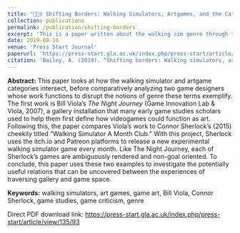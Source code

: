 ```yaml
---
title: "🚶🏻‍♀️ Shifting Borders: Walking Simulators, Artgames, and the Categorical Compulsion of Gaming Discourse"
collection: publications
permalink: /publication/shifting-borders
excerpt: 'This is a paper written about the walking sim genre through the lens of game studies scholarship on art games and game art. The paper directly compares Bill Viola's game art installation <i>The Night Journey</i> with Connor Sherlock's &quot;Walking Simulator A Month Club.&quot;'
date: 2019-08-16
venue: 'Press Start Journal'
paperurl: 'https://press-start.gla.ac.uk/index.php/press-start/article/view/135'
citation: 'Bailey, A. (2019). “Shifting borders: Walking simulators, artgames, and the categorical compulsion of gaming discourse.” <i>Press Start Journal</i>, The University of Glasgow.'
---
```


<b>Abstract:</b> This paper looks at how the walking simulator and artgame categories intersect, before comparatively analyzing two game designers whose work functions to disrupt the notions of genre these terms exemplify. The first work is Bill Viola’s <i>The Night Journey</i> (Game Innovation Lab & Viola, 2007), a gallery installation that many early game studies scholars used to help them first define how videogames could function as art. Following this, the paper compares Viola’s work to Connor Sherlock’s (2015) cheekily titled “Walking Simulator A Month Club.” With this project, Sherlock uses the itch.io and Patreon platforms to release a new experimental walking simulator game every month. Like The Night Journey, each of Sherlock’s games are ambiguously rendered and non-goal oriented. To conclude, this paper uses these two examples to investigate the potentially useful relations that can be uncovered between the experiences of traversing gallery and game space.

<b>Keywords:</b> walking simulators, art games, game art, Bill Viola, Connor Sherlock, game studies, game criticism, genre

Direct PDF download link: https://press-start.gla.ac.uk/index.php/press-start/article/view/135/93 

